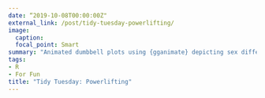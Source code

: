 ```yaml
---
date: “2019-10-08T00:00:00Z"
external_link: /post/tidy-tuesday-powerlifting/
image:
  caption: 
  focal_point: Smart
summary: "Animated dumbbell plots using {gganimate} depicting sex differences in international powerlifting."
tags:
- R
- For Fun
title: "Tidy Tuesday: Powerlifting"
---
```

